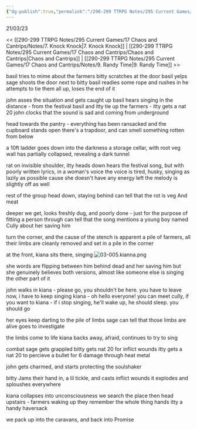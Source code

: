 ```yaml
---
{"dg-publish":true,"permalink":"/290-299 TTRPG Notes/295 Current Games/17 Chaos and Cantrips/Notes/8. Handsy Hole/"}
---
```



21/03/23

<< [[290-299 TTRPG Notes/295 Current Games/17 Chaos and Cantrips/Notes/7. Knock Knock\|7. Knock Knock]] | [[290-299 TTRPG Notes/295 Current Games/17 Chaos and Cantrips/Chaos and Cantrips\|Chaos and Cantrips]] | [[290-299 TTRPG Notes/295 Current Games/17 Chaos and Cantrips/Notes/9. Randy Time\|9. Randy Time]] >>

basil tries to mime about the farmers
bitty scratches at the door
basil yelps
sage shoots the door next to bitty
basil readies some rope and rushes in
he attempts to tie them all up, loses the end of it

john asses the situation and gets caught up
basil hears singing in the distance - from the festival
basil and itty tie up the farmers - itty gets a nat 20
john clocks that the sound is sad and coming from underground

head towards the pantry - everything has been ransacked and the cupboard stands open
there's a trapdoor, and can smell something rotten from below

a 10ft ladder goes down into the darkness 
a storage cellar, with root veg
wall has partially collapsed, revealing a dark tunnel

rat on invisible shoulder, itty heads down
hears the festival song, but with poorly written lyrics, in a woman's voice
the voice is tired, husky, singing as lazily as possible cause she doesn't have any energy left
the melody is slightly off as well

rest of the group head down, staying behind
can tell that the rot is veg And meat

deeper we get, looks freshly dug, and poorly done - just for the purpose of fitting a person through
can tell that the song mentions a young boy named Cully
about her saving him

turn the corner, and the cause of the stench is apparent
a pile of farmers, all their limbs are cleanly removed and set in a pile in the corner

at the front, kiana sits there, singing
![03-005.kianna.png](/img/user/290-299%20TTRPG%20Notes/295%20Current%20Games/17%20Chaos%20and%20Cantrips/Notes/03-005.kianna.png)

she words are flipping between him behind dead and her saving him
but she genuinely believes both versions, almost like someone else is singing the other part of it

john walks in
kiana - please go, you shouldn't be here. you have to leave now, i have to keep singing
kiana - oh hello everyone! you can meet cully, if you want to
kiana - if i stop singing, he'll wake up, he should sleep. you should go

her eyes keep darting to the pile of limbs
sage can tell that those limbs are alive
goes to investigate

the limbs come to life
kiana backs away, afraid, continues to try to sing

combat
sage gets grappled
bitty gets nat 20 for inflict wounds
itty gets a nat 20 to percieve a bullet for 6 damage through heat metal

john gets charmed, and starts protecting the soulshaker

bitty Jams their hand in, a lil tickle, and casts inflict wounds
it explodes and sploushes everywhere

kiana collapses into unconsciousness
we search the place
then head upstairs - farmers waking up
they remember the whole thing
hands itty a handy haversack

we pack up into the caravans, and back into Promise